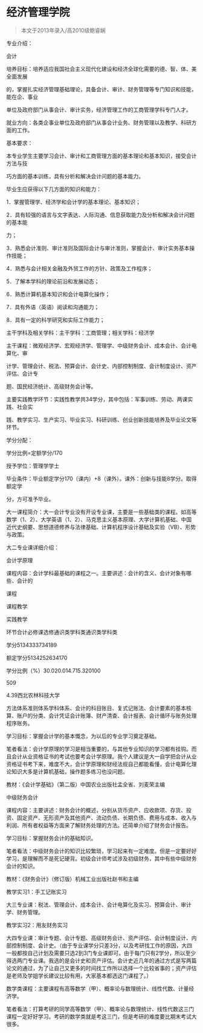
# 经济管理学院  

> 本文于2013年录入/高2010级鲍睿娴  

专业介绍：

会计

培养目标：培养适应我国社会主义现代化建设和经济全球化需要的德、智、体、美全面发展

的，掌握扎实经济管理基础理论，具备会计、审计、财务管理等专门知识和技能，能在企、事业

单位及政府部门从事会计、审计实务，经济管理工作的工商管理学科专门人才。

就业方向：各类企事业单位及政府部门从事会计业务、财务管理以及教学、科研方面的工作。

基本要求：

本专业学生主要学习会计、审计和工商管理方面的基本理论和基本知识，接受会计方法与技

巧方面的基本训练，具有分析和解决会计问题的基本能力。

毕业生应获得以下几方面的知识和能力：

1．掌握管理学、经济学和会计学的基本理论、基本知识；

2．具有较强的语言与文字表达、人际沟通、信息获取能力及分析和解决会计问题的基本能

力；

3．熟悉会计准则、审计准则及国际会计与审计准则，掌握会计、审计实务基本操作技能；

4．熟悉与会计相关金融及外贸工作的方针、政策及工作程序；

5．了解本学科的理论前沿和发展动态；

6．熟悉计算机基本知识和会计电算化操作；

7．具有外语（英语）阅读和沟通能力；

8．具有一定的科学研究和实际工作能力；

主干学科及相关学科：主干学科：工商管理；相关学科：经济学

主干课程：微观经济学、宏观经济学、管理学、中级财务会计、成本会计、会计电算化、审

计学、管理会计、税法、预算会计、会计史、内部控制制度、会计制度设计、资产评估、会计专

题、国民经济统计、高级财务会计等。

主要实践教学环节：实践性教学共34学分，其中包括：军事训练、劳动、两课实践、社会实

践、教学实习、生产实习、毕业实习、科研训练、创业创新技能培养及毕业论文等环节。

学分分配：

学分比例=定额学分/170

授予学位：管理学学士

毕业条件：毕业额定学分170（课内）+8（课外）。课外：创新与技能8学分。取得额定学

分，方可准予毕业。

大一课程简介：大一会计专业没有开设专业课，主要是一些基础类的课程。如高等数学（1、2）、大学英语（1、2）、马克思主义基本原理、大学计算机基础、中国近代史纲要、思想道德修养与法律基础、计算机程序设计基础及实验（VB）、形势与政策。

大二专业课详细介绍：

会计学原理

课程内容：会计学科最基础的课程之一。主要讲述：会计的含义、会计对象有哪些、会计的

课程



课程教学

实践教学

环节合计必修课选修通识类学科类通识类学科类

学分5134333734189

额定学分5134252634170

学分比例（%）30.020.014.715.320100

509

4.39西北农林科技大学

方法体系准则体系学科体系、会计的科目账目、复式记账法、会计要素的基本核算、账户的分类、会计凭证会计账簿、财产清查、会计报表、会计循环与账务处理程序账务。

学习目标：掌握会计学的基本慨念，为以后的专业学习奠定基础。

笔者看法：会计学原理的学习是相当重要的，与其他专业知识的学习都有挂钩。而且会计从业资格证书的考试也要考会计学原理。我个人建议是大一自学把会计从业资格证书考下来，难度不大，会计学原理和财经法规自己都能看懂，会计电算化理论知识大多是计算机基础，操作题多练习也没问题。

教材：《会计学基础》（第二版）中国农业出版社孟全省、刘麦荣主编

中级财务会计

课程内容：主要讲述：财务会计的概述，分别从货币资产、应收款项、存货、投资、固定资产、无形资产及其他资产、流动负债、长期负债、费用与成本、收入与利润、所有者权益等方面来了解财务处理的方法。还简单介绍了财务会计报告。

学习目标：掌握财务会计的基础知识。

笔者看法：中级财务会计的知识比较繁琐，学习起来有一定难度。但是一定要好好学习，是理解而不是死记硬背。初级会计师考试涉及初级财务，其中有些中级财务会计的知识。

教材：《财务会计》（修订版）机械工业出版社赵书和主编

教学实习1：手工记账实习

大三专业课：税法、管理会计、成本会计、会计电算化及实习、预算会计、审计学、财务管理。

教学实习2：用友财务实习

大四专业课：审计专题、会计专题、高级财务会计、资产评估、会计制度设计、内部控制制度、会计史。（由于专业课学分只差3分，以及考研找工作的原因，大四一般都按自己计划及需要只选2到3门专业课即可。由于每门只有2学分，所以至少得选两门专业课。我选的是会计史和资产评估。会计史近几年的通过方式是写两篇论文的通过，为了让自己又更多的时间找工作所以选择一个比较省事的；资产评估是老师及学姐学长建议比较有用，大家基本都选这门课程了。）

数学类课程：主要课程有高等数学（甲）、概率论与数理统计、线性代数、计量经济学。

笔者看法：打算考研的同学高等数学（甲）、概率论与数理统计、线性代数这三门课程一定好好学习。考研的数学类就是考这三门，但是考研的难度要比期末考试大很多。


